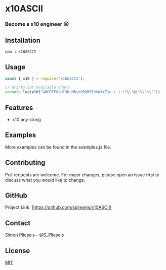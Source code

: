 

# x10ASCII

### Become a x10 engineer 😜

## Installation

```bash
npm i x10ASCII
```

## Usage

```javascript
const { x10 } = require('x10ASCII');

// prints out available chars
console.log(x10("ABCDEFG\HIJKLMN\nOPQRSTUVWXYZ\n.(_)-!?$\"@\"%\'+\'"));
```

## Features

- x10 any string

## Examples

More examples can be found in the examples.js file.

## Contributing

Pull requests are welcome. For major changes, please open an issue first to discuss what you would like to change.

## GitHub
Project Link: [https://github.com/splieseis/x10ASCII]

## Contact
Simon Plieseis – [@S_Plieseis](https://twitter.com/S_Plieseis)

## License

[MIT](https://choosealicense.com/licenses/mit/)